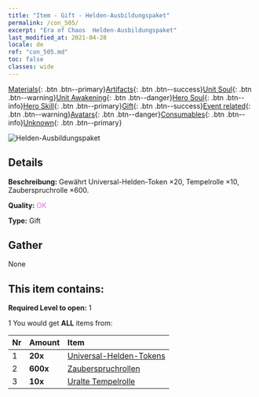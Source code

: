 ```yaml
---
title: "Item - Gift - Helden-Ausbildungspaket"
permalink: /con_505/
excerpt: "Era of Chaos  Helden-Ausbildungspaket"
last_modified_at: 2021-04-28
locale: de
ref: "con_505.md"
toc: false
classes: wide
---
```

 [Materials](/ItemsDE/){: .btn .btn--primary}[Artifacts](/ItemsDE/Artifacts/){: .btn .btn--success}[Unit Soul](/ItemsDE/UnitSoul/){: .btn .btn--warning}[Unit Awakening](/ItemsDE/UnitAwakening/){: .btn .btn--danger}[Hero Soul](/ItemsDE/HeroSoul/){: .btn .btn--info}[Hero Skill](/ItemsDE/HeroSkill/){: .btn .btn--primary}[Gift](/ItemsDE/Gift/){: .btn .btn--success}[Event related](/ItemsDE/Events/){: .btn .btn--warning}[Avatars](/ItemsDE/Avatars/){: .btn .btn--danger}[Consumables](/ItemsDE/Consumables/){: .btn .btn--info}[Unknown](/ItemsDE/Unknown/){: .btn .btn--primary}

 ![Helden-Ausbildungspaket](/images/t/i_907128.png)

## Details
 **Beschreibung:** Gewährt Universal-Helden-Token ×20, Tempelrolle ×10, Zauberspruchrolle ×600.

 **Quality:** <span style="color: #DA70D6">OK</span>

 **Type:** Gift

## Gather

  None

## This item contains:

 **Required Level to open:** 1

 1 You would get **ALL** items  from:

  | Nr | Amount |     Item    |
  |:---|:-------|:------------|
  | 1 |  **20x** | [Universal-Helden-Tokens](/ItemsDE/her_358/) |  | 
  | 2 |  **600x** | [Zauberspruchrollen](/ItemsDE/con_694/) |  | 
  | 3 |  **10x** | [Uralte Tempelrolle](/ItemsDE/con_697/) |  | 
